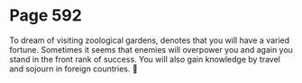 # Page 592
To dream of visiting zoological gardens, denotes that you will
have a varied fortune. Sometimes it seems that enemies will
overpower you and again you stand in the front rank of success.
You will also gain knowledge by travel and sojourn in foreign countries.

